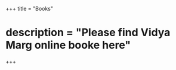 +++
title = "Books"
# description = "Please find Vidya Marg online booke here"
+++

<script>
    window.location.replace("/books/physics/v1/");
</script>

